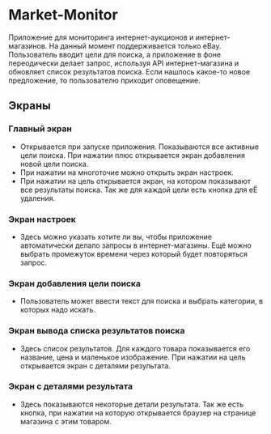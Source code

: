 # Market-Monitor
  Приложение для мониторинга интернет-аукционов и интернет-магазинов. На данный момент поддерживается только eBay.
Пользователь вводит цели для поиска, а приложение в фоне переодически делает запрос, используя API интернет-магазина и обновляет список результатов поиска. Если нашлось какое-то новое предложение, то пользователю приходит оповещение.
## Экраны
### Главный экран
  * Открывается при запуске приложения. Показываются все активные цели поиска. При нажатии плюс открывается экран добавления новой цели поиска.
  * При нажатии на многоточие можно открыть экран настроек.
  * При нажатии на цель открывается экран, на котором показывают все результаты поиска. Так же для каждой цели есть кнопка для еЁ удаления.
### Экран настроек
  * Здесь можно указать хотите ли вы, чтобы приложение автоматически делало запросы в интернет-магазины. Ещё можно выбрать промежуток времени через который будет повторяться запрос.
### Экран добавления цели поиска
  * Пользователь может ввести текст для поиска и выбрать категории, в которых надо искать.
### Экран вывода списка результатов поиска
  * Здесь список результатов. Для каждого товара показывается его название, цена и маленькое изображение. При нажатии на цель открывается экран с деталями результата.
### Экран с деталями результата
  * Здесь показываются некоторые детали результата. Так же есть кнопка, при нажатии на которую открывается браузер на странице магазина с этим товаром.
